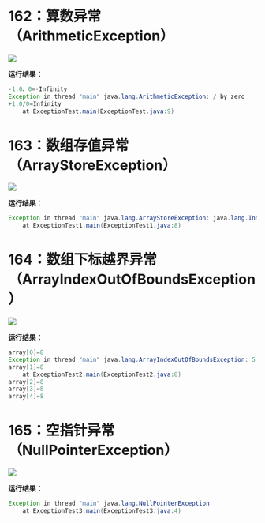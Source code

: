 # 162：算数异常（ArithmeticException）

<img src="http://image.renkaigis.com/keepcoding/2017112201.png">

**运行结果：**

```java
-1.0、0=-Infinity
Exception in thread "main" java.lang.ArithmeticException: / by zero
+1.0/0=Infinity
	at ExceptionTest.main(ExceptionTest.java:9)
```

# 163：数组存值异常（ArrayStoreException）

<img src="http://image.renkaigis.com/keepcoding/2017112202.png">

**运行结果：**

```java
Exception in thread "main" java.lang.ArrayStoreException: java.lang.Integer
	at ExceptionTest1.main(ExceptionTest1.java:8)
```

# 164：数组下标越界异常（ArrayIndexOutOfBoundsException）

<img src="http://image.renkaigis.com/keepcoding/2017112203.png">

**运行结果：**

```java
array[0]=8
Exception in thread "main" java.lang.ArrayIndexOutOfBoundsException: 5
array[1]=8
	at ExceptionTest2.main(ExceptionTest2.java:8)
array[2]=8
array[3]=8
array[4]=8
```

# 165：空指针异常（NullPointerException）

<img src="http://image.renkaigis.com/keepcoding/2017112204.png">

**运行结果：**

```java
Exception in thread "main" java.lang.NullPointerException
	at ExceptionTest3.main(ExceptionTest3.java:4)
```


